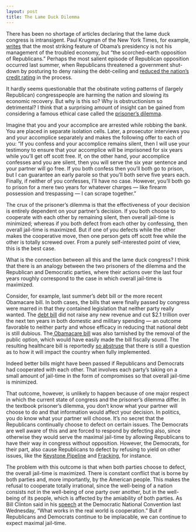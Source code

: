 ```yaml
---
layout: post
title: The Lame Duck Dilemma
---
```

There has been no shortage of articles declaring that the lame duck congress is intransigent. Paul Krugman of the New York Times, for example, [writes](http://www.nytimes.com/2012/08/03/opinion/krugman-debt-depression-demarco.html?partner=rssnyt&amp;emc=rss) that the most striking feature of Obama’s presidency is not his management of the troubled economy, but “the scorched-earth opposition of Republicans.” Perhaps the most salient episode of Republican opposition occurred last summer, when Republicans threatened a government shut-down by posturing to deny raising the debt-ceiling and [reduced the nation’s credit rating](http://www.nytimes.com/2011/08/06/business/us-debt-downgraded-by-sp.html?ref=nationaldebtus) in the process.

It hardly seems questionable that the obstinate voting patterns of (largely Republican) congresspeople are harming the nation and slowing its economic recovery. But why is this so? Why is obstructionism so detrimental? I think that a surprising amount of insight can be gained from considering a famous ethical case called the [prisoner’s dilemma](http://plato.stanford.edu/entries/prisoner-dilemma/).

Imagine that you and your accomplice are arrested while robbing the bank. You are placed in separate isolation cells. Later, a prosecutor interviews you and your accomplice separately and makes the following offer to each of you: “If you confess and your accomplice remains silent, then I will use your testimony to ensure that your accomplice will be imprisoned for six years while you’ll get off scott free. If, on the other hand, your accomplice confesses and you are silent, then you will serve the six year sentence and your partner will go free. If you both confess then you’ll both go to prison, but I can guarantee an early parole so that you’ll both serve five years each. Finally, if neither of you confesses, I’ll have no case. However, you’ll both go to prison for a mere two years for whatever charges — like firearm possession and trespassing — I can scrape together.”

The crux of the prisoner’s dilemma is that the effectiveness of your decision is entirely dependent on your partner’s decision. If you both choose to cooperate with each other by remaining silent, then overall jail-time is minimized; whereas if you both defect from each other by confessing, then overall jail-time is maximized. But if one of you defects while the other makes the cooperative move, then one person gets off scott free while the other is totally screwed over. From a purely self-interested point of view, this is the best case.

What is the connection between all this and the lame duck congress? I think that there is an analogy between the two prisoners of the dilemma and the Republican and Democratic parties, where their actions over the last four years roughly correspond to the case in which overall jail-time is maximized.

Consider, for example, last summer’s debt bill or the more recent Obamacare bill. In both cases, the bills that were finally passed by congress were marred in that they contained legislation that neither party really wanted. The [debt bill](http://www.nytimes.com/2011/08/03/us/politics/03fiscal.html?ref=nationaldebtus) did not raise any new revenue and cut $2.1 trillion over the next ten years in both domestic and military spending — an outcome favorable to neither party and whose efficacy in reducing that national debt is still dubious. The[ Obamacare bill](http://www.whitehouse.gov/health-care-meeting/proposal) was also tarnished by the removal of the public option, which would have easily made the bill fiscally sound. The resulting healthcare bill is reportedly [so abstruse](http://online.wsj.com/article/SB10001424052702303302504577327752347952344.html) that there is still a question as to how it will impact the country when fully implemented.

Indeed better bills might have been passed if Republicans and Democrats had cooperated with each other. That involves each party’s taking on a small amount of jail-time in the form of compromises so that overall jail-time is minimized.

That outcome, however, is unlikely to happen because of one major respect in which the current state of congress and the prisoner’s dilemma differ. In the textbook prisoner’s dilemma, you don’t know what your partner will choose to do and that information would affect your decision. In politics, you do know what your partner will choose. It’s no secret that the Republicans continually choose to defect on certain issues. The Democrats are well aware of this and are forced to respond by defecting also, since otherwise they would serve the maximal jail-time by allowing Republicans to have their way in congress without opposition. However, the Democrats, for their part, also cause Republicans to defect by refusing to yield on other issues, like the [Keystone Pipeline](http://www.washingtonpost.com/business/keystone-xl-pipeline-creates-sticking-point-in-us-canada-trade-relations/2012/07/06/gJQAxcrtRW_story.html) and [Fracking](http://online.wsj.com/article/SB10001424052702304724404577299662637393108.html), for instance.

The problem with this outcome is that when both parties choose to defect, the overall jail-time is maximized. There is constant conflict that is borne by both parties and, more importantly, by the American people. This makes the refusal to cooperate totally irrational, since the well-being of a nation consists not in the well-being of one party over another, but in the well-being of its people, which is affected by the amiability of both parties. As Bill Clinton said in his [speech](http://www.washingtonpost.com/politics/dnc-2012-bill-clintons-speech-at-the-democratic-national-convention-excerpt/2012/09/05/f208865e-f7a4-11e1-8253-3f495ae70650_print.html) at the Democratic National Convention last Wednesday, “What works in the real world is cooperation.” But if Republicans and Democrats continue to be implacable, we can continue to expect maximal jail-time.
